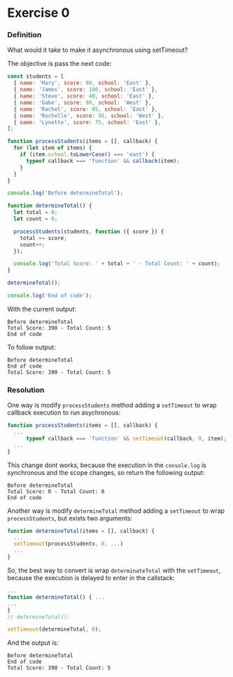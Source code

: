 # Exercise 0

### Definition

What would it take to make it asynchronous using setTimeout?

The objective is pass the next code:

```javascript
const students = [
  { name: 'Mary', score: 90, school: 'East' },
  { name: 'James', score: 100, school: 'East' },
  { name: 'Steve', score: 40, school: 'East' },
  { name: 'Gabe', score: 90, school: 'West' },
  { name: 'Rachel', score: 85, school: 'East' },
  { name: 'Rochelle', score: 95, school: 'West' },
  { name: 'Lynette', score: 75, school: 'East' },
];

function processStudents(items = [], callback) {
  for (let item of items) {
    if (item.school.toLowerCase() === 'east') {
      typeof callback === 'function' && callback(item);
    }
  }
}

console.log('Before determineTotal');

function determineTotal() {
  let total = 0;
  let count = 0;

  processStudents(students, function ({ score }) {
    total += score;
    count++;
  });

  console.log('Total Score: ' + total + ' - Total Count: ' + count);
}

determineTotal();

console.log('End of code');
```

With the current output:

```
Before determineTotal
Total Score: 390 - Total Count: 5
End of code
```

To follow output:

```
Before determineTotal
End of code
Total Score: 390 - Total Count: 5
```

### Resolution

One way is modify `processStudents` method adding a `setTimeout` to wrap callback execution to run asychronous:

```javascript
function processStudents(items = [], callback) {
  ...
      typeof callback === 'function' && setTimeout(callback, 0, item);
  ...
}
```

This change dont works, because the execution in the `console.log` is synchronous and the scope changes, so return the following output:

```
Before determineTotal
Total Score: 0 - Total Count: 0
End of code
```

Another way is modify `determineTotal` method adding a `setTimeout` to wrap `processStudents`, but exists two arguments:

```javascript
function determineTotal(items = [], callback) {
  ...
  setTimeout(processStudents, 0, ...)
  ...
}
```

So, the best way to convert is wrap `determinateTotal` with the `setTimeout`, because the execution is delayed to enter in the callstack:

```javascript
...
function determineTotal() { ...
...
}
// determineTotal();

setTimeout(determineTotal, 0);
```

And the output is:

```
Before determineTotal
End of code
Total Score: 390 - Total Count: 5
```
